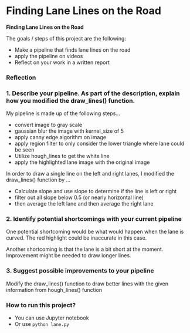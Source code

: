 # **Finding Lane Lines on the Road** 

**Finding Lane Lines on the Road**

The goals / steps of this project are the following:
* Make a pipeline that finds lane lines on the road
* apply the pipeline on videos
* Reflect on your work in a written report

### Reflection

### 1. Describe your pipeline. As part of the description, explain how you modified the draw_lines() function.

My pipeline is made up of the following steps...
- convert image to gray scale
- gaussian blur the image with kernel_size of 5
- apply canny edge algorithm on image
- apply region filter to only consider the lower triangle where lane could be seen
- Utilize hough_lines to get the white line
- apply the highlighted lane image with the original image

In order to draw a single line on the left and right lanes, I modified the draw_lines() function by ...
- Calculate slope and use slope to determine if the line is left or right
- filter out all slope below 0.5 (or nearly horizontal line)
- then average the left lane and then average the right lane

### 2. Identify potential shortcomings with your current pipeline


One potential shortcoming would be what would happen when the lane is curved. The red highlight could be inaccurate in this case. 

Another shortcoming is that the lane is a bit short at the moment. Improvement might be needed to draw longer lines.

### 3. Suggest possible improvements to your pipeline

Modify the draw_lines() function to draw better lines with the given information from hough_lines() function

### How to run this project?
- You can use Jupyter notebook
- Or use `python lane.py`